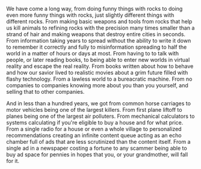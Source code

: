 We have come a long way, from doing funny things with rocks to doing even more funny things with rocks, just slightly different things with different rocks.
From making basic weapons and tools from rocks that help us kill animals to refining rocks with the precision many times smaller than a strand of hair and making weapons that destroy entire cities in seconds.
From information taking years to spread without the ability to write it down to remember it correctly and fully to misinformation spreading to half the world in a matter of hours or days at most.
From having to to talk with people, or later reading books, to being able to enter new worlds in virtual reality and escape the real reality.
From books written about how to behave and how our savior lived to realistic movies about a grim future filled with flashy technology.
From a lawless world to a bureacratic machine.
From no companies to companies knowing more about you than you yourself, and selling that to other companies.

And in less than a hundred years, we got from common horse carriages to motor vehicles being one of the largest killers. From first plane liftoff to planes being one of the largest air polluters. From mechanical calculators to systems calculating if you're eligible to buy a house and for what price. From a single radio for a house or even a whole village to personalized recommendations creating an infinite content queue acting as an echo chamber full of ads that are less scrutinized than the content itself. From a single ad in a newspaper costing a fortune to any scammer being able to buy ad space for pennies in hopes that you, or your grandmother, will fall for it.